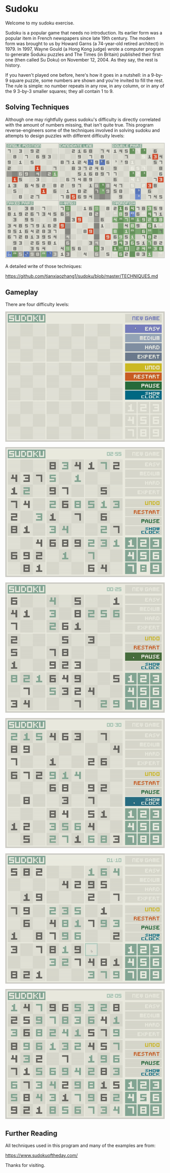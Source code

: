 # Sudoku

Welcome to my sudoku exercise.

Sudoku is a popular game that needs no introduction. Its earlier form was a popular item in French newspapers since late 19th century. The modern form was brought to us by Howard Garns (a 74-year-old retired architect) in 1979. In 1997, Wayne Gould (a Hong Kong judge) wrote a computer program to generate Soduku puzzles and The Times (in Britain) published their first one (then called Su Doku) on November 12, 2004. As they say, the rest is history.

If you haven't played one before, here's how it goes in a nutshell: in a 9-by-9 square puzzle, some numbers are shown and you're invited to fill the rest. The rule is simple: no number repeats in any row, in any column, or in any of the 9 3-by-3 smaller squares; they all contain 1 to 9.

## Solving Techniques

Although one may rightfully guess sudoku's difficulty is directly correlated with the amount of numbers missing, that isn't quite true. This program reverse-engineers some of the techniques involved in solving sudoku and attempts to design puzzles with different difficulty levels:

<img src="https://github.com/tianxiaozhang1/sudoku/blob/main/techniques.png" width="680">

A detailed write of those techniques:

https://github.com/tianxiaozhang1/sudoku/blob/master/TECHNIQUES.md

## Gameplay

There are four difficulty levels:

![](https://github.com/tianxiaozhang1/sudoku/blob/main/sudoku01a.gif)

![](https://github.com/tianxiaozhang1/sudoku/blob/main/sudoku02a.gif)

![](https://github.com/tianxiaozhang1/sudoku/blob/main/sudoku03a.gif)

![](https://github.com/tianxiaozhang1/sudoku/blob/main/sudoku04a.gif)

![](https://github.com/tianxiaozhang1/sudoku/blob/main/sudoku05a.gif)

![](https://github.com/tianxiaozhang1/sudoku/blob/main/sudoku06a.gif)

## Further Reading

All techniques used in this program and many of the examples are from:

https://www.sudokuoftheday.com/

Thanks for visiting.
